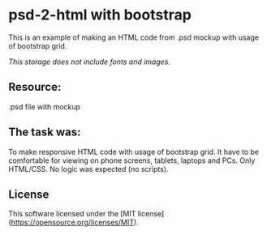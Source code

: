 psd-2-html with bootstrap
=========================
This is an example of making an HTML code from .psd mockup with usage of bootstrap grid. 

_This storage does not include fonts and images._

Resource:
---------
.psd file with mockup

The task was:
-------------
To make responsive HTML code with usage of bootstrap grid. 
It have to be comfortable for viewing on phone screens, tablets, laptops and PCs. Only HTML/CSS. No logic was expected (no scripts).

License
-------
This software licensed under the [MIT license] (https://opensource.org/licenses/MIT).
